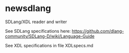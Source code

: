 # newsdlang
SDLang/XDL reader and writer

See SDLang specifications here: https://github.com/dlang-community/SDLang-D/wiki/Language-Guide

See XDL specifications in file XDLspecs.md


